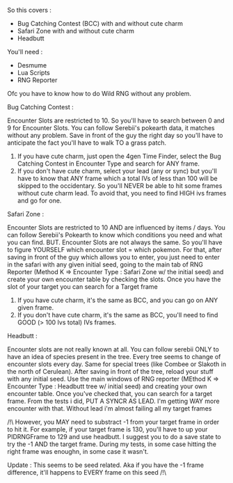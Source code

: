 So this covers :
- Bug Catching Contest (BCC) with and without cute charm
- Safari Zone with and without cute charm
- Headbutt

You'll need :
- Desmume
- Lua Scripts
- RNG Reporter

Ofc you have to know how to do Wild RNG without any problem.

Bug Catching Contest :

Encounter Slots are restricted to 10. So you'll have to search between 0 and 9 for Encounter Slots. You can follow Serebii's pokearth data, it matches without any problem.
Save in front of the guy the right day so you'll have to anticipate the fact you'll have to walk TO a grass patch.

1) If you have cute charm, just open the 4gen Time Finder, select the Bug Catching Contest in Encounter Type and search for ANY frame. 
2) If you don't have cute charm, select your lead (any or sync) but you'll have to know that ANY frame which a total IVs of less than 100 will be skipped to the occidentary. So you'll NEVER be able to hit some frames without cute charm lead. To avoid that, you need to find HIGH ivs frames and go for one.




Safari Zone :

Encounter Slots are restricted to 10 AND are influenced by items / days. You can follow Serebii's Pokearth to know which conditions you need and what you can find.
BUT. Encounter Slots are not always the same. So you'll have to figure YOURSELF which encounter slot = which pokemon. 
For that, after saving in front of the guy which allows you to enter, you just need to enter in the safari with any given initial seed, going to the main tab of RNG Reporter (Method K => Encounter Type : Safari Zone w/ the initial seed) and create your own encounter table by checking the slots. Once you have the slot of your target you can search for a Target frame

1) If you have cute charm, it's the same as BCC, and you can go on ANY given frame.
2) If you don't have cute charm, it's the same as BCC, you'll need to find GOOD (> 100 Ivs total) IVs frames.



Headbutt : 

Encounter slots are not really known at all. You can follow serebii ONLY to have an idea of species present in the tree. Every tree seems to change of encounter slots every day. Same for special trees (like Combee or Slakoth in the north of Cerulean).
After saving in front of the tree, reload your stuff with any initial seed. Use the main windows of RNG reporter (MEthod K => Encounter Type : Headbutt tree w/ initial seed) and creating your own encounter table. Once you've checked that, you can search for a target frame.
From the tests i did, PUT A SYNCR AS LEAD. I'm getting WAY more encounter with that. Without lead i'm almost failing all my target frames

/!\ However, you MAY need to substract -1 from your target frame in order to hit it. For example, if your target frame is 130, you'll have to up your PIDRNGFrame to 129 and use headbutt. I suggest you to do a save state to try the -1 AND the target frame. During my tests, in some case hitting the right frame was enoughn, in some case it wasn't.

Update : This seems to be seed related. Aka if you have the -1 frame difference, it'll happens to EVERY frame on this seed /!\
